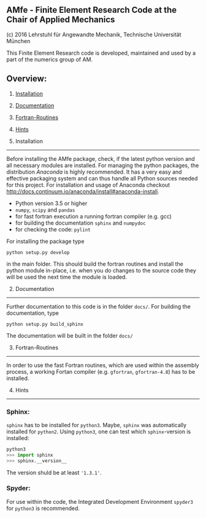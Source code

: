 AMfe - Finite Element Research Code at the Chair of Applied Mechanics
---------------------------------------------------------------------
(c) 2016 Lehrstuhl für Angewandte Mechanik, Technische Universität München


This Finite Element Research code is developed, maintained and used by a part of the numerics group of AM.


Overview:
----------
1.  [Installation](#1-installation)
2.  [Documentation](#2-documentation)
3.  [Fortran-Routines](#3-fortran-routines)
4.  [Hints](#4-hints)


1. Installation
--------------

Before installing the AMfe package, check, if the latest python version and all necessary modules are installed. For managing the python packages, the distribution *Anaconda* is highly recommended. It has a very easy and effective packaging system and can thus handle all Python sources needed for this project. For installation and usage of Anaconda checkout http://docs.continuum.io/anaconda/install#anaconda-install.

   - Python version 3.5 or higher
   - `numpy`, `scipy` and `pandas`
   - for fast fortran execution a running fortran compiler (e.g. gcc)
   - for building the documentation `sphinx` and `numpydoc`
   - for checking the code: `pylint`

For installing the package type

    python setup.py develop

in the main folder. This should build the fortran routines and install the python module in-place, i.e. when you do changes to the source code they will be used the next time the module is loaded.

2. Documentation
----------------
Further documentation to this code is in the folder `docs/`. For building the documentation, type

    python setup.py build_sphinx

The documentation will be built in the folder `docs/`

3. Fortran-Routines
-------------------
In order to use the fast Fortran routines, which are used within the assembly process, a working Fortan compiler (e.g. `gfortran`, `gfortran-4.8`) has to be installed.


4. Hints
-----------

### Sphinx:

`sphinx` has to be installed for `python3`. Maybe, `sphinx` was automatically installed for `python2`.
Using `python3`, one can test which `sphinx`-version is installed:
```python
python3
>>> import sphinx
>>> sphinx.__version__
```
The version shuld be at least `'1.3.1'`.


### Spyder:

For use within the code, the Integrated Development Environment `spyder3` for `python3` is recommended.
